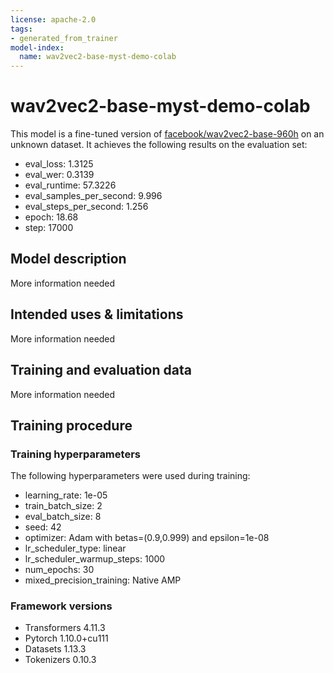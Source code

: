 ```yaml
---
license: apache-2.0
tags:
- generated_from_trainer
model-index:
  name: wav2vec2-base-myst-demo-colab
---
```


<!-- This model card has been generated automatically according to the information the Trainer had access to. You
should probably proofread and complete it, then remove this comment. -->

# wav2vec2-base-myst-demo-colab

This model is a fine-tuned version of [facebook/wav2vec2-base-960h](https://huggingface.co/facebook/wav2vec2-base-960h) on an unknown dataset.
It achieves the following results on the evaluation set:
- eval_loss: 1.3125
- eval_wer: 0.3139
- eval_runtime: 57.3226
- eval_samples_per_second: 9.996
- eval_steps_per_second: 1.256
- epoch: 18.68
- step: 17000

## Model description

More information needed

## Intended uses & limitations

More information needed

## Training and evaluation data

More information needed

## Training procedure

### Training hyperparameters

The following hyperparameters were used during training:
- learning_rate: 1e-05
- train_batch_size: 2
- eval_batch_size: 8
- seed: 42
- optimizer: Adam with betas=(0.9,0.999) and epsilon=1e-08
- lr_scheduler_type: linear
- lr_scheduler_warmup_steps: 1000
- num_epochs: 30
- mixed_precision_training: Native AMP

### Framework versions

- Transformers 4.11.3
- Pytorch 1.10.0+cu111
- Datasets 1.13.3
- Tokenizers 0.10.3
